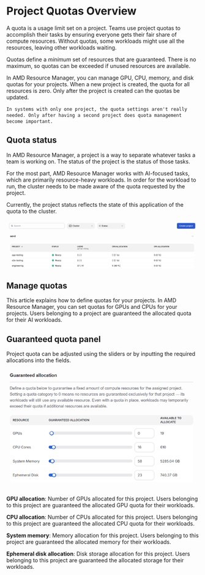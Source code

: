 <!--
Copyright © Advanced Micro Devices, Inc., or its affiliates.

SPDX-License-Identifier: MIT
-->

```{tags} AMD Resource Manager, quota, project
```

# Project Quotas Overview

A quota is a usage limit set on a project. Teams use project quotas to accomplish their tasks by ensuring everyone gets their fair share of compute resources. Without quotas, some workloads might use all the resources, leaving other workloads waiting.

Quotas define a _minimum_ set of resources that are guaranteed. There is no maximum, so quotas can be exceeded if unused resources are available.

In AMD Resource Manager, you can manage GPU, CPU, memory, and disk quotas for your projects. When a new project is created, the quota for all resources is zero. Only after the project is created can the quotas be updated.

```{note}
In systems with only one project, the quota settings aren't really needed. Only after having a second project does quota management become important.
```

## Quota status

In AMD Resource Manager, a project is a way to separate whatever tasks a team is working on. The status of the project is the status of those tasks.

For the most part, AMD Resource Manager works with AI-focused tasks, which are primarily resource-heavy workloads. In order for the workload to run, the cluster needs to be made aware of the quota requested by the project.

Currently, the project status reflects the state of this application of the quota to the cluster.

![The projects list page displays current status.](../../core-img/projects/proj-list.png)

## Manage quotas

This article explains how to define quotas for your projects. In AMD Resource Manager, you can set quotas for GPUs and CPUs for your projects. Users belonging to a project are guaranteed the allocated quota for their AI workloads.

## Guaranteed quota panel

Project quota can be adjusted using the sliders or by inputting the required allocations into the fields.

![A diagram of the quotas page.](../../core-img/projects/proj-quota-panel.png)

**GPU allocation**: Number of GPUs allocated for this project. Users belonging to this project are guaranteed the allocated GPU quota for their workloads.

**CPU allocation**: Number of CPUs allocated for this project. Users belonging to this project are guaranteed the allocated CPU quota for their workloads.

**System memory**: Memory allocation for this project. Users belonging to this project are guaranteed the allocated memory for their workloads.

**Ephemeral disk allocation**: Disk storage allocation for this project. Users belonging to this project are guaranteed the allocated storage for their workloads.
